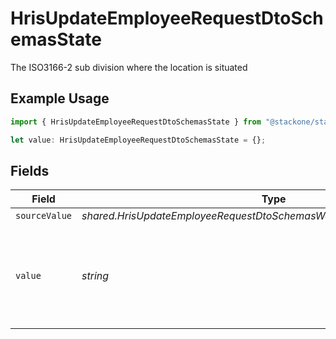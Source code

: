 # HrisUpdateEmployeeRequestDtoSchemasState

The ISO3166-2 sub division where the location is situated

## Example Usage

```typescript
import { HrisUpdateEmployeeRequestDtoSchemasState } from "@stackone/stackone-client-ts/sdk/models/shared";

let value: HrisUpdateEmployeeRequestDtoSchemasState = {};
```

## Fields

| Field                                                                    | Type                                                                     | Required                                                                 | Description                                                              |
| ------------------------------------------------------------------------ | ------------------------------------------------------------------------ | ------------------------------------------------------------------------ | ------------------------------------------------------------------------ |
| `sourceValue`                                                            | *shared.HrisUpdateEmployeeRequestDtoSchemasWorkLocationStateSourceValue* | :heavy_minus_sign:                                                       | N/A                                                                      |
| `value`                                                                  | *string*                                                                 | :heavy_minus_sign:                                                       | state (ISO3166-2 Sub Division Code) - value must be a valid enum value   |